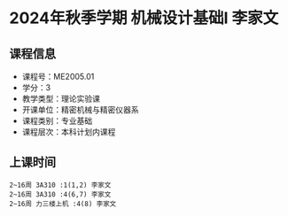 # 2024年秋季学期 机械设计基础I 李家文






## 课程信息

- 课程号：ME2005.01
- 学分：3
- 教学类型：理论实验课
- 开课单位：精密机械与精密仪器系
- 课程类别：专业基础
- 课程层次：本科计划内课程

## 上课时间

```
2~16周 3A310 :1(1,2) 李家文
2~16周 3A310 :4(6,7) 李家文
2~16周 力三楼上机 :4(8) 李家文
```

